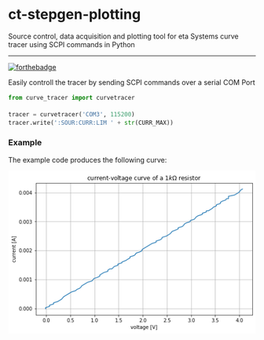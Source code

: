 # ct-stepgen-plotting
Source control, data acquisition and plotting tool for eta Systems curve tracer using SCPI commands in Python

---

[![forthebadge](https://forthebadge.com/images/badges/made-with-python.svg)](https://forthebadge.com)


Easily controll the tracer by sending SCPI commands over a serial COM Port

```python
from curve_tracer import curvetracer

tracer = curvetracer('COM3', 115200)
tracer.write(':SOUR:CURR:LIM ' + str(CURR_MAX))
```

### Example

The example code produces the following curve:

![1kR_resistor.png](1kR_resistor.png)
